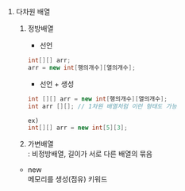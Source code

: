 1. 다차원 배열

	1) 정방배열  
		* 선언  
		```java
		int[][] arr;
		arr = new int[행의개수][열의개수];
		```  
		
		* 선언 + 생성 
		```java
		int [][] arr = new int[행의개수][열의개수]; 
		int arr [][]; // 1차원 배열처럼 이런 형태도 가능
		
		ex)
		int[][] arr = new int[5][3]; 
		```
		
	2) 가변배열  
		: 비정방배열, 길이가 서로 다른 배열의 묶음  

	* new  
		메모리를 생성(점유) 키워드
